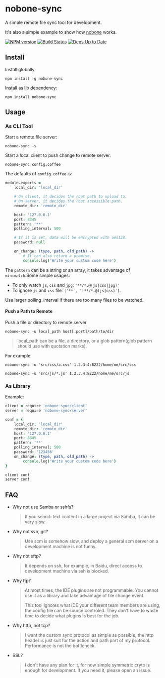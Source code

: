 # nobone-sync

A simple remote file sync tool for development.

It's also a simple example to show how [nobone](https://github.com/ysmood/nobone) works.

[![NPM version](https://badge.fury.io/js/nobone-sync.svg)](http://badge.fury.io/js/nobone-sync) [![Build Status](https://travis-ci.org/ysmood/nobone-sync.svg)](https://travis-ci.org/ysmood/nobone-sync) [![Deps Up to Date](https://david-dm.org/ysmood/nobone-sync.svg?style=flat)](https://david-dm.org/ysmood/nobone-sync)

## Install

Install globally:

    npm install -g nobone-sync

Install as lib dependency:

    npm install nobone-sync

## Usage

### As CLI Tool

Start a remote file server:

    nobone-sync -s

Start a local client to push change to remote server.

    nobone-sync config.coffee

The defaults of `config.coffee` is:

```coffee
module.exports =
    local_dir: 'local_dir'

    # On client, it decides the root path to upload to.
    # On server, it decides the root accessible path.
    remote_dir: 'remote_dir'

    host: '127.0.0.1'
    port: 8345
    pattern: '**'
    polling_interval: 500

    # If it is set, data will be encrypted with aes128.
    password: null

    on_change: (type, path, old_path) ->
        # It can also return a promise.
        console.log('Write your custom code here')
```

The `pattern` can be a string or an array, it takes advantage of `minimatch`.Some simple usages:

- To only watch `js`, `css` and `jpg`: `'**/*.@(js|css|jpg)'`
- To ignore `js` and `css` file: `['**', '!**/*.@(js|css)']`.

Use larger polling_interval if there are too many files to be watched.

#### Push a Path to Remote

Push a file or directory to remote server

    nobone-sync -u local_path host[:port]/path/to/dir

> local_path can be a file, a directory, or a glob pattern(glob pattern should use with quotation marks).

For example:

    nobone-sync -u 'src/css/a.css' 1.2.3.4:8222/home/me/src/css

    nobone-sync -u 'src/js/*.js' 1.2.3.4:8222/home/me/src/js


### As Library

Example:

```coffee
client = require 'nobone-sync/client'
server = require 'nobone-sync/server'

conf = {
    local_dir: 'local_dir'
    remote_dir: 'remote_dir'
    host: '127.0.0.1'
    port: 8345
    pattern: '**'
    polling_interval: 500
    password: '123456'
    on_change: (type, path, old_path) ->
        console.log('Write your custom code here')
}

client conf
server conf
```

## FAQ

- Why not use Samba or sshfs?

  > If you search text content in a large project via Samba, it can be very slow.

- Why not svn, git?

  > Use scm is somehow slow, and deploy a general scm server on a development machine is not funny.

- Why not sftp?

  > It depends on ssh, for example, in Baidu, direct access to development machine via ssh is blocked.

- Why ftp?

  > At most times, the IDE plugins are not programmable. You cannot use it as a library and take advantage of file change event.
  >
  > This tool ignores what IDE your different team members are using, the config file can be source controled. They don't have to waste time to decide what plugins is best for the job.

- Why http, not tcp?

  > I want the custom sync protocol as simple as possible, the http header is just suit for the action and path part of my protocol. Performance is not the bottleneck.

- SSL?

  > I don't have any plan for it, for now simple symmetric cryto is enough for development. If you need it, please open an issue.
